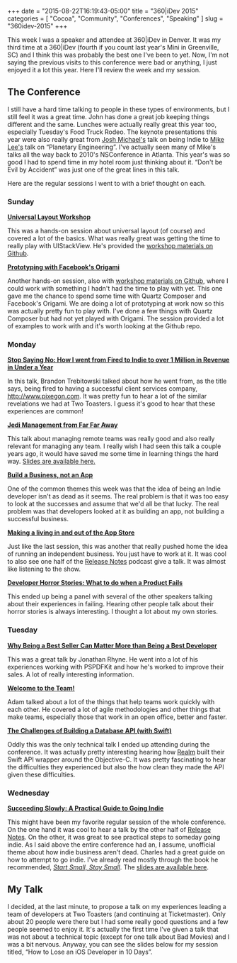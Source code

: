 +++
date = "2015-08-22T16:19:43-05:00"
title = "360|iDev 2015"
categories = [
  "Cocoa",
  "Community",
  "Conferences",
  "Speaking"
]
slug = "360idev-2015"
+++

This week I was a speaker and attendee at 360|iDev in Denver. It was my third
time at a 360|iDev (fourth if you count last year's Mini in Greenville, SC) and
I think this was probably the best one I've been to yet. Now, I'm not saying the
previous visits to this conference were bad or anything, I just enjoyed it a lot
this year. Here I'll review the week and my session.

<!-- more -->

## The Conference

I still have a hard time talking to people in these types of environments, but I
still feel it was a great time. John has done a great job keeping things
different and the same. Lunches were actually really great this year too,
especially Tuesday's Food Truck Rodeo. The keynote presentations this year were
also really great from [Josh Michael's](https://twitter.com/joshjet) talk on
being Indie to [Mike Lee's](https://twitter.com/bmf) talk on “Planetary
Engineering”. I've actually seen many of Mike's talks all the way back to 2010's
NSConference in Atlanta. This year's was so good I had to spend time in my
hotel room just thinking about it. “Don't be Evil by Accident” was just one of the
great lines in this talk.

Here are the regular sessions I went to with a brief thought on each.

### Sunday

__[Universal Layout Workshop](http://360idev.com/sessions/universal-layout-workshop/)__

This was a hands-on session about universal layout (of course) and covered a lot
of the basics. What was really great was getting the time to really play with
UIStackView. He's provided the [workshop materials on
Github](https://github.com/sammyd/360UniversalLayoutWorkshop).


__[Prototyping with Facebook's Origami](http://360idev.com/sessions/prototyping-with-facebooks-origami/)__

Another hands-on session, also with [workshop materials on
Github](https://github.com/jonfriskics/360iDev2015), where I could work with
something I hadn't had the time to play with yet. This one gave me the chance to
spend some time with Quartz Composer and Facebook's Origami. We are doing a lot
of prototyping at work now so this was actually pretty fun to play with. I've
done a few things with Quartz Composer but had not yet played with Origami. The
session provided a lot of examples to work with and it's worth looking at the
Github repo.

### Monday

__[Stop Saying No: How I went from Fired to Indie to over 1 Million in Revenue in Under a Year](http://360idev.com/sessions/300-stop-saying-no-how-i-went-from-fired-to-indie-to-over-1m-in-revenue-in-under-a-year/)__

In this talk, Brandon Trebitowski talked about how he went from, as the title
says, being fired to having a successful client services company,
http://www.pixegon.com. It was pretty fun to hear a lot of the similar revelations we had
at Two Toasters. I guess it's good to hear that these experiences are common!

__[Jedi Management from Far Far Away](http://360idev.com/sessions/jedi-management-from-far-far-away/)__

This talk about managing remote teams was really good and also really relevant for managing any team. I really wish I had seen this
talk a couple years ago, it would have saved me some time in learning things the hard way. [Slides are available here.](https://www.icloud.com/keynote/AwBUCAESEK8yafsGgeISXNTPQLMKVcEaKaV0QSudXkMU8ISlidyxcwriWN_GiCIYVd61dBFL969oQHLPn93ja5hTMCUCAQEEIAYQ_rOqWOU4sxi2ziT-fz4qE3LOxBczMBNuoyqXrosf#Pappas_8_16_2)

__[Build a Business, not an App](http://360idev.com/sessions/100-build-a-business-not-an-app/)__

One of the common themes this week was that the idea of being an Indie developer
isn't as dead as it seems. The real problem is that it was too easy to look at
the successes and assume that we'd all be that lucky. The real problem was that
developers looked at it as building an app, not building a successful business.

__[Making a living in and out of the App Store](http://360idev.com/sessions/100-making-a-living-in-and-out-of-the-app-store/)__

Just like the last session, this was another that really pushed home the idea of
running an independent business. You just have to work at it. It was cool to
also see one half of the [Release Notes](http://releasenotes.tv) podcast give a
talk. It was almost like listening to the show.

__[Developer Horror Stories: What to do when a Product Fails](http://360idev.com/sessions/200-developer-horror-stories-what-to-do-when-a-product-fails/)__

This ended up being a panel with several of the other speakers talking about
their experiences in failing. Hearing other people talk about their horror
stories is always interesting. I thought a lot about my own stories.

### Tuesday

__[Why Being a Best Seller Can Matter More than Being a Best Developer](http://360idev.com/sessions/200-why-being-a-best-seller-can-matter-more-than-being-a-best-developer/)__

This was a great talk by Jonathan Rhyne. He went into a lot of his experiences
working with PSPDFKit and how he's worked to improve their sales. A lot of
really interesting information.

__[Welcome to the Team!](http://360idev.com/sessions/welcome-to-the-team/)__

Adam talked about a lot of the things that help teams work quickly with each
other. He covered a lot of agile methodologies and other things that make teams,
especially those that work in an open office, better and faster.

__[The Challenges of Building a Database API (with Swift)](http://360idev.com/sessions/300-the-challenges-of-building-a-database-api-in-swift/)__

Oddly this was the only technical talk I ended up attending during the
conference. It was actually pretty interesting hearing how
[Realm](https://realm.io) built their Swift API wrapper around the Objective-C.
It was pretty fascinating to hear the difficulties they experienced but also the
how clean they made the API given these difficulties.

### Wednesday

__[Succeeding Slowly: A Practical Guide to Going Indie](http://360idev.com/sessions/300-succeeding-slowly-a-practical-guide-to-going-indie/)__

This might have been my favorite regular session of the whole conference. On the
one hand it was cool to hear a talk by the other half of [Release
Notes](http://releasenotes.tv). On the other, it was great to see practical
steps to someday going indie. As I said above the entire conference had an, I
assume, unofficial theme about how indie business aren't dead. Charles had a
great guide on how to attempt to go indie. I've already read mostly through the
book he recommended, _[Start Small, Stay
Small](http://www.amazon.com/Start-Small-Stay-Developers-Launching/dp/0615373968
)_. The [slides are available here](https://www.dropbox.com/s/2maqo00l58on7b9/Succeeding%20Slowly%20360iDev.pdf?dl=0).

## My Talk

I decided, at the last minute, to propose a talk on my experiences leading a team of
developers at Two Toasters (and continuing at Ticketmaster). Only about 20 people were there
but I had some really good questions and a few people seemed to enjoy it. It's actually
the first time I've given a talk that was not about a technical topic (except for one talk
about Bad Movies) and I was a bit nervous. Anyway, you can see the slides below for my
session titled, “How to Lose an iOS Developer in 10 Days”.

<script async class="speakerdeck-embed" data-id="da5a0ab995a44d4f9cb782a2cb845490" data-ratio="1.77777777777778" src="//speakerdeck.com/assets/embed.js"></script>
